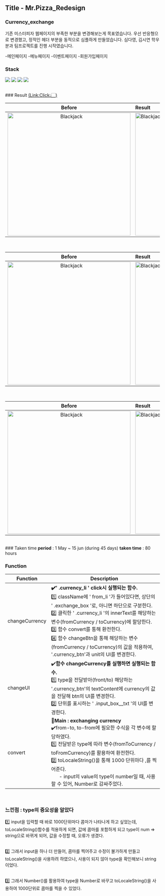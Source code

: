 ## Title - Mr.Pizza_Redesign

### Currency_exchange

기존 미스터피자 웹페이지의 부족한 부분을 변경해보는게 목표였습니다. 우선 반응형으로 변경했고, 정적인 헤더 부분을 동적으로 심플하게 만들었습니다. 심다영, 김시연 학우분과 팀프로젝트를 진행 시작였습니다.

-메인페이지
-메뉴페이지
-이벤트페이지
-회원가입페이지
 
<!-- Stack(기술) -->

### Stack

<p>
<!-- Code logo -->
<img src="https://img.shields.io/badge/HTML-E34F26?style=flat-square&logo=HTML5&logoColor=white"/>
<img src="https://img.shields.io/badge/CSS-1572B6?style=flat-square&logo=CSS3&logoColor=white"/>
<img src="https://img.shields.io/badge/SCSS-1572B6?style=flat-square&logo=SCSS&logoColor=white"/>
<img src="https://img.shields.io/badge/Javascript-F7DF1E?style=flat-square&logo=JavaScript&logoColor=black"/>
</p>

<br>
### Result <a href="https://rlatldus.github.io/Mr.Pizza_Redesign/menu.html">(<u>Link:Click</u>👆🏻)</a>

|                                                           Before                                                           |                                              Result                                                                |
| :------------------------------------------------------------------------------------------------------------------------: | :--------------------------------------------------------------------------------------------------------------------------------------------------------------------------------------------------------------------------------------------------------------------------------------------------------------------------------- |
|<div><img src="https://github.com/rlatldus/Mr.Pizza_Redesign/assets/122216298/64f0e35a-da7d-48c3-ae5b-a6c4fb9a52ef" style="width: 400px;" alt="Blackjack"></div> |<div><img src="https://github.com/rlatldus/Mr.Pizza_Redesign/assets/122216298/49d8fcbe-3ed2-4073-9260-07d3c3aceb0b" style="width: 400px;" alt="Blackjack"></div>|

<br>

|                                                           Before                                                           |                                         Result                                                                                                                                                                                                                                                                                                                       |
| :------------------------------------------------------------------------------------------------------------------------: | :--------------------------------------------------------------------------------------------------------------------------------------------------------------------------------------------------------------------------------------------------------------------------------------------------------------------------------- |
|<div><img src="https://github.com/rlatldus/Mr.Pizza_Redesign/assets/122216298/f1745760-3330-4157-ab91-2fd13706af5d" style="width: 400px;" alt="Blackjack"></div>|<div><img src="https://github.com/rlatldus/Mr.Pizza_Redesign/assets/122216298/df8bcc92-f1ba-4bfe-8b88-201490d4ed87" style="width: 400px;" alt="Blackjack"></div>|

<br>

|                                                           Before                                                           |                                         Result                                                                                                                                                                                                                                                                                                                       |
| :------------------------------------------------------------------------------------------------------------------------: | :--------------------------------------------------------------------------------------------------------------------------------------------------------------------------------------------------------------------------------------------------------------------------------------------------------------------------------- |
|<div><img src="https://github.com/rlatldus/Mr.Pizza_Redesign/assets/122216298/6e38899c-3534-4b1c-98cd-dc6d1c23253a" style="width: 400px;" alt="Blackjack"></div> |<div><img src="https://github.com/rlatldus/Mr.Pizza_Redesign/assets/122216298/29e3623a-c314-4f2a-803d-fc66390fe56e" style="width: 400px;" alt="Blackjack"></div>|

<br>

<!-- 기간 --!>

### Taken time

<b>period</b> : 1 May ~ 15 jun (during 45 days)
<b>taken time</b> : 80 hours

<br>
<!-- 아키텍쳐 -->

### Function <br>

| Function       | Description                                                                                                                                                                                                                                                                                                                                                                                                                    |
| -------------- | ------------------------------------------------------------------------------------------------------------------------------------------------------------------------------------------------------------------------------------------------------------------------------------------------------------------------------------------------------------------------------------------------------------------------------ |
| changeCurrency | <b>✔️' .currency_li ' click시 실행되는 함수.</b> <br>1️⃣ className에 ' from_li '가 들어있다면, 상단의 ' .exchange_box '로, 아니면 하단으로 구분한다. <br>2️⃣ 클릭한 ' .currency_li '의 innerText를 해당하는 변수(fromCurrency / toCurrency)에 할당한다.<br>3️⃣ 함수 convert를 통해 환전한다. <br> 4️⃣ 함수 changeBtn을 통해 해당하는 변수(fromCurrency / toCurrency)의 값을 적용하여, '.currency_btn'과 unit의 UI를 변경한다. <br> |
| changeUI       | ✔️<b>함수 changeCurrency를 실행하면 실행되는 함수.</b> <br> 1️⃣ type을 전달받아(front/to) 해당하는 '.currency_btn'의 textContent에 currency의 값을 전달해 btn의 UI를 변경한다.<br>2️⃣ 단위를 표시하는 ' .input_box\_\_txt '의 UI를 변경한다.                                                                                                                                                                                     |
| convert        | 🌟<b>Main : exchanging currency</b> <br>✔️from-to, to-from에 필요한 수식을 각 변수에 할당하였다. <br>1️⃣ 전달받은 type에 따라 변수(fromToCurrency / toFromCurrency)를 활용하여 환전한다. <br>2️⃣ toLocaleString()을 통해 1000 단위마다 ,를 찍어준다. <br> &nbsp; &nbsp; &nbsp; - input의 value의 type이 number일 때, 사용할 수 있어, Number로 감싸주었다.                                                                        |

<br>

### 느낀점 : type의 중요성을 알았다

1️⃣ input을 입력할 때 바로 1000단위마다 콤마가 나타나게 하고 싶었는데, toLocaleString()함수를 적용하게 되면, 값에 콤마를 포함하게 되고 type이 num => string으로 바뀌게 되어, 값을 수정할 때, 오류가 생겼다.

<br>2️⃣ 그래서 input을 하나 더 만들어, 콤마를 찍어주고 수정이 불가하게 만들고 toLocaleString()을 사용하려 하였으나, 사용이 되지 않아 type을 확인해보니 string이었다.

<br>3️⃣ 그래서 Number()를 활용하여 type을 Number로 바꾸고 toLocaleString()을 사용하여 1000단위로 콤마를 찍을 수 있었다.



